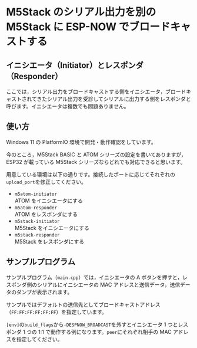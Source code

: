 # M5Stack のシリアル出力を別の M5Stack に ESP-NOW でブロードキャストする

## イニシエータ（Initiator）とレスポンダ（Responder）

ここでは，シリアル出力をブロードキャストする側をイニシエータ，ブロードキャストされてきたシリアル出力を受診してシリアルに出力する側をレスポンダと呼びます。イニシエータは複数でも問題ありません。

## 使い方

Windows 11 の PlatformIO 環境で開発・動作確認をしています。

今のところ，M5Stack BASIC と ATOM シリーズの設定を書いてありますが，ESP32 が載っている M5Stack シリーズならどれでも対応できると思います。

用意している環境は以下の通りです。接続したポートに応じてそれぞれの`upload_port`を修正してください。

- `m5atom-initiator`  
  ATOM をイニシエータにする
- `m5atom-responder`  
  ATOM をレスポンダにする
- `m5stack-initiator`  
  M5Stack をイニシエータにする
- `m5stack-responder`  
  M5Stack をレスポンダにする

## サンプルプログラム

サンプルプログラム（`main.cpp`）では，イニシエータの A ボタンを押すと，レスポンダ側のシリアルにイニシエータの MAC アドレスと送信データ，送信データのダンプが表示されます。

サンプルではデフォルトの送信先としてブロードキャストアドレス（`FF:FF:FF:FF:FF:FF`）を指定しています。

`[env]`の`build_flags`から`-DESPNOW_BROADCAST`を外すとイニシエータ 1 つとレスポンダ 1 つの 1:1 で動作する例になります。`peer`にそれぞれ相手の MAC アドレスを指定してください。
